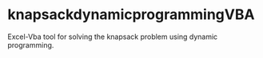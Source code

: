 # knapsackdynamicprogrammingVBA
Excel-Vba tool for solving the knapsack problem using dynamic programming.

